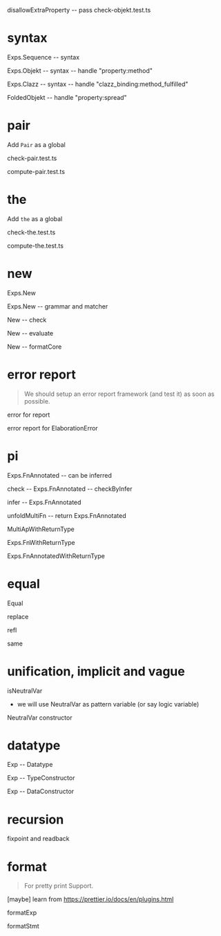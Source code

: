 disallowExtraProperty -- pass check-objekt.test.ts

# syntax

Exps.Sequence -- syntax

Exps.Objekt -- syntax -- handle "property:method"

Exps.Clazz -- syntax -- handle "clazz_binding:method_fulfilled"

FoldedObjekt -- handle "property:spread"

# pair

Add `Pair` as a global

check-pair.test.ts

compute-pair.test.ts

# the

Add `the` as a global

check-the.test.ts

compute-the.test.ts

# new

Exps.New

Exps.New -- grammar and matcher

New -- check

New -- evaluate

New -- formatCore

# error report

> We should setup an error report framework (and test it) as soon as possible.

error for report

error report for ElaborationError

# pi

Exps.FnAnnotated -- can be inferred

check -- Exps.FnAnnotated -- checkByInfer

infer -- Exps.FnAnnotated

unfoldMultiFn -- return Exps.FnAnnotated

MultiApWithReturnType

Exps.FnWithReturnType

Exps.FnAnnotatedWithReturnType

# equal

Equal

replace

refl

same

# unification, implicit and vague

isNeutralVar

- we will use NeutralVar as pattern variable (or say logic variable)

NeutralVar constructor

# datatype

Exp -- Datatype

Exp -- TypeConstructor

Exp -- DataConstructor

# recursion

fixpoint and readback

# format

> For pretty print Support.

[maybe] learn from https://prettier.io/docs/en/plugins.html

formatExp

formatStmt
